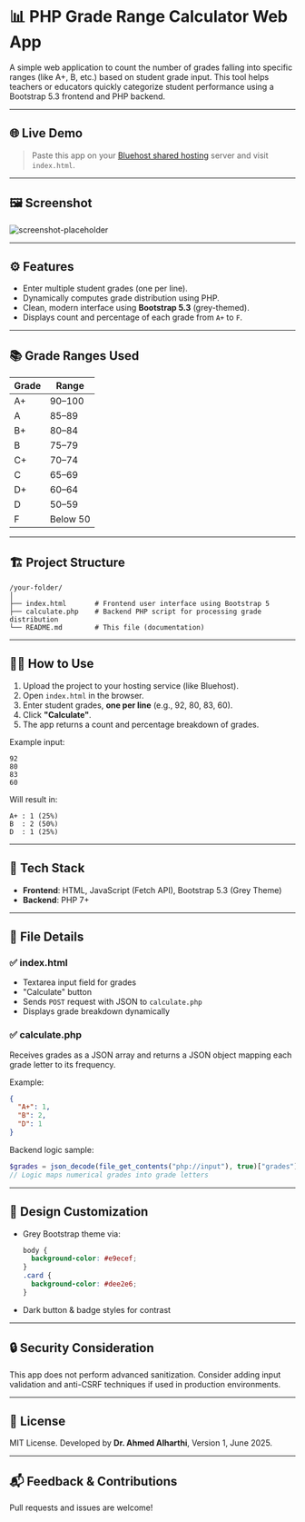 # 📊 PHP Grade Range Calculator Web App

A simple web application to count the number of grades falling into specific ranges (like A+, B, etc.) based on student grade input. This tool helps teachers or educators quickly categorize student performance using a Bootstrap 5.3 frontend and PHP backend.

---

## 🌐 Live Demo

> Paste this app on your [Bluehost shared hosting](https://www.bluehost.com/) server and visit `index.html`.

---

## 🖼️ Screenshot

![screenshot-placeholder](https://via.placeholder.com/900x400?text=Grade+Range+Calculator+UI)

---

## ⚙️ Features

- Enter multiple student grades (one per line).
- Dynamically computes grade distribution using PHP.
- Clean, modern interface using **Bootstrap 5.3** (grey-themed).
- Displays count and percentage of each grade from `A+` to `F`.

---

## 📚 Grade Ranges Used

| Grade | Range      |
|-------|------------|
| A+    | 90–100     |
| A     | 85–89      |
| B+    | 80–84      |
| B     | 75–79      |
| C+    | 70–74      |
| C     | 65–69      |
| D+    | 60–64      |
| D     | 50–59      |
| F     | Below 50   |

---

## 🏗️ Project Structure

```
/your-folder/
│
├── index.html       # Frontend user interface using Bootstrap 5
├── calculate.php    # Backend PHP script for processing grade distribution
└── README.md        # This file (documentation)
```

---

## 🧑‍💻 How to Use

1. Upload the project to your hosting service (like Bluehost).
2. Open `index.html` in the browser.
3. Enter student grades, **one per line** (e.g., 92, 80, 83, 60).
4. Click **"Calculate"**.
5. The app returns a count and percentage breakdown of grades.

Example input:
```
92
80
83
60
```

Will result in:
```
A+ : 1 (25%)
B  : 2 (50%)
D  : 1 (25%)
```

---

## 🧩 Tech Stack

- **Frontend**: HTML, JavaScript (Fetch API), Bootstrap 5.3 (Grey Theme)
- **Backend**: PHP 7+

---

## 📁 File Details

### ✅ index.html

- Textarea input field for grades
- "Calculate" button
- Sends `POST` request with JSON to `calculate.php`
- Displays grade breakdown dynamically

### ✅ calculate.php

Receives grades as a JSON array and returns a JSON object mapping each grade letter to its frequency.

Example:
```json
{
  "A+": 1,
  "B": 2,
  "D": 1
}
```

Backend logic sample:
```php
$grades = json_decode(file_get_contents("php://input"), true)["grades"];
// Logic maps numerical grades into grade letters
```

---

## 🎨 Design Customization

- Grey Bootstrap theme via:
  ```css
  body {
    background-color: #e9ecef;
  }
  .card {
    background-color: #dee2e6;
  }
  ```
- Dark button & badge styles for contrast

---

## 🔒 Security Consideration

This app does not perform advanced sanitization. Consider adding input validation and anti-CSRF techniques if used in production environments.

---

## 📄 License

MIT License. Developed by **Dr. Ahmed Alharthi**, Version 1, June 2025.

---

## 📬 Feedback & Contributions

Pull requests and issues are welcome!
